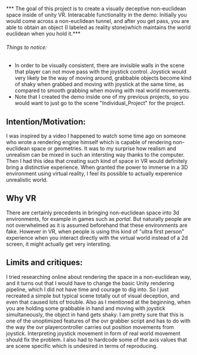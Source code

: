 *** The goal of this project is to create a visually deceptive non-euclidean space inside of unity VR.
Interacable functionality in the demo: Initially you would come across a non-euclidean tunnel, and 
after you get pass, you are able to obtain an object (I labeled as reality stone)which maintains the world 
euclidean when you hold it.***

###### Things to notice:

* In order to be visually consistent, there are invisible walls in the scene that player can not 
move pass with the joystick control. Joystick would very likely be the way of moving around, 
grabbable objects become kind of shaky when grabbed and moving with joystick at the same time, as 
compared to smooth grabbing when moving with real world movements.
* Note that I created the demo inside one of my previous projects, so you would want to just go to 
the scene "Individual_Project" for the project.

## Intention/Motivation: 
I was inspired by a video I happened to watch some time ago on someone who wrote a rendering engine 
himself which is capable of rendering non-euclidean space or geometries. It was to my surprise how 
realism and unrealism can be mixed in such an intersting way thanks to the computer. Then I had this 
idea that creating such kind of space in VR would definitely bring a distinctive experience. When granted
the power to immerse in a 3D environment using virtual reality, I feel its possible to actually
experenice unrealistic world.

## Why VR 
There are certainly precedents in bringing non-euclidean space into 3d environments, for example in games
such as _portal_. But naturally people are not overwhelmed as it is assumed beforehand that these environments 
are fake. However in VR, when people is using this kind of "ultra first person" experience when you interact
directly with the virtual world instead of a 2d screen, it might actually get very intersting. 

## Limits and critiques:
I tried researching online about rendering the space in a non-euclidean way, and it turns out that I would 
have to change the basic Unity rendering pipeline, which I did not have time and courage to dig into. So I
just recreated a simple but typical scene totally out of visual deception, and even that caused lots 
of trouble. Also as I mentioned at the beginning, when you are holding some grabbable in hand and moving
with joystick simultaneously, the object in hand gets shaky. I am pretty sure that this is one of the unoptimized
features of the ovr grabber script and has to do with the way the ovr playercontroller carries out position
movements from joystick. Interpreting joystick movement in form of real world movement should fix the problem.
I also had to hardcode some of the axis values that are scene specific which is undesired in terms of reproducing.